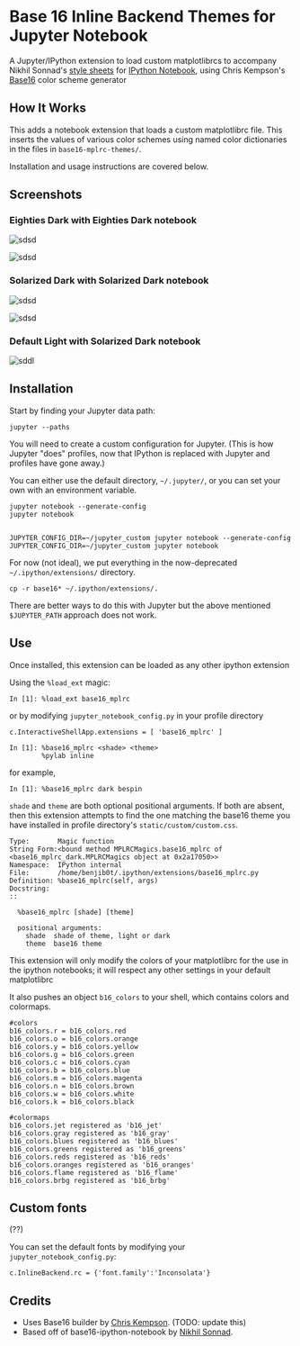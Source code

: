 # Base 16 Inline Backend Themes for Jupyter Notebook

A Jupyter/IPython extension to load custom matplotlibrcs to accompany Nikhil Sonnad's [style sheets][0] for [IPython Notebook][1], using Chris Kempson's [Base16][2] color scheme generator 

## How It Works

This adds a notebook extension that loads a custom matplotlibrc file. This inserts the values of various color schemes
using named color dictionaries in the files in `base16-mplrc-themes/`.

Installation and usage instructions are covered below.

## Screenshots

### Eighties Dark with Eighties Dark notebook

![sdsd](eighties_dark.png)

![sdsd](eighties_dark_cmaps.png)

### Solarized Dark with Solarized Dark notebook

![sdsd](solarized_dark.png)

![sdsd](solarized_dark_cmaps.png)

### Default Light  with Solarized Dark notebook

![sddl](sddl.png)



## Installation

Start by finding your Jupyter data path:

```
jupyter --paths
```

You will need to create a custom configuration for Jupyter. 
(This is how Jupyter "does" profiles, now that IPython is 
replaced with Jupyter and profiles have gone away.)

You can either use the default directory, `~/.jupyter/`, 
or you can set your own with an environment variable.

```
jupyter notebook --generate-config
jupyter notebook 


JUPYTER_CONFIG_DIR=~/jupyter_custom jupyter notebook --generate-config
JUPYTER_CONFIG_DIR=~/jupyter_custom jupyter notebook
```

For now (not ideal), we put everything in the now-deprecated `~/.ipython/extensions/` directory.

```
cp -r base16* ~/.ipython/extensions/.
```

There are better ways to do this with Jupyter but the above mentioned `$JUPYTER_PATH` approach 
does not work.



## Use

Once installed, this extension can be loaded as any other ipython extension

Using the `%load_ext` magic:

```
In [1]: %load_ext base16_mplrc
```

or by modifying  `jupyter_notebook_config.py` in your profile directory

``c.InteractiveShellApp.extensions = [
    'base16_mplrc'
     ]``

```
In [1]: %base16_mplrc <shade> <theme>
        %pylab inline
```

for example,

```
In [1]: %base16_mplrc dark bespin
```

`shade` and `theme` are both optional positional arguments. If both are absent, then this extension
attempts to find the one matching the base16 theme you have installed in profile directory's `static/custom/custom.css`.

```
Type:       Magic function
String Form:<bound method MPLRCMagics.base16_mplrc of <base16_mplrc_dark.MPLRCMagics object at 0x2a17050>>
Namespace:  IPython internal
File:       /home/benjib0t/.ipython/extensions/base16_mplrc.py
Definition: %base16_mplrc(self, args)
Docstring:
::

  %base16_mplrc [shade] [theme]

  positional arguments:
    shade  shade of theme, light or dark
    theme  base16 theme
```


This extension will only modify the colors of your matplotlibrc for the use in the ipython notebooks; it will respect any other settings in your default matplotlibrc

It also pushes an object `b16_colors` to your shell, which contains colors and colormaps.

```
#colors
b16_colors.r = b16_colors.red
b16_colors.o = b16_colors.orange
b16_colors.y = b16_colors.yellow
b16_colors.g = b16_colors.green
b16_colors.c = b16_colors.cyan
b16_colors.b = b16_colors.blue
b16_colors.m = b16_colors.magenta
b16_colors.n = b16_colors.brown
b16_colors.w = b16_colors.white
b16_colors.k = b16_colors.black

#colormaps
b16_colors.jet registered as 'b16_jet'
b16_colors.gray registered as 'b16_gray'
b16_colors.blues registered as 'b16_blues'
b16_colors.greens registered as 'b16_greens'
b16_colors.reds registered as 'b16_reds'
b16_colors.oranges registered as 'b16_oranges'
b16_colors.flame registered as 'b16_flame'
b16_colors.brbg registered as 'b16_brbg'
```

## Custom fonts

(??)

You can set the default fonts by modifying your `jupyter_notebook_config.py`:

```
c.InlineBackend.rc = {'font.family':'Inconsolata'}
```

## Credits

* Uses Base16 builder by [Chris Kempson][3]. (TODO: update this)
* Based off of base16-ipython-notebook by [Nikhil Sonnad][0]. 

[0]: https://github.com/nsonnad/base16-ipython-notebook
[1]: http://ipython.org/notebook.html
[2]: https://github.com/chriskempson/base16
[3]: https://github.com/chriskempson
[4]: https://github.com/idleberg/base16-codemirror
[5]: https://github.com/idleberg

